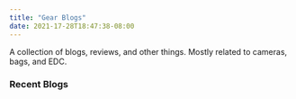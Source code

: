 ```yaml
---
title: "Gear Blogs"
date: 2021-17-28T18:47:38-08:00
---
```

A collection of blogs, reviews, and other things. Mostly related to cameras, bags, and EDC.

### Recent Blogs